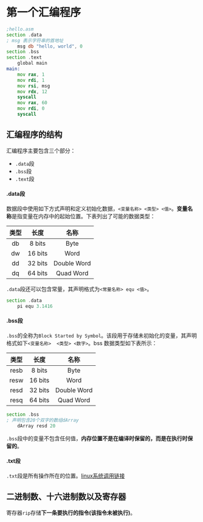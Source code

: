 # 第一个汇编程序

```asm
;hello.asm
section .data
; msg 表示字符串的首地址
    msg db "hello, world", 0
section .bss
section .text
    global main
main:
    mov rax, 1
    mov rdi, 1
    mov rsi, msg
    mov rdx, 12
    syscall
    mov rax, 60
    mov rdi, 0
    syscall
```

## 汇编程序的结构

汇编程序主要包含三个部分：
* `.data`段
* `.bss`段
* `.text`段

#### .data段

数据段中使用如下方式声明和定义初始化数据，`<变量名称> <类型> <值>`。**变量名称**是指变量在内存中的起始位置。下表列出了可能的数据类型：

| 类型 | 长度 | 名称
| :---: | :---: | :---:
| db | 8 bits | Byte
| dw | 16 bits | Word
| dd | 32 bits | Double Word
| dq | 64 bits | Quad Word

`.data`段还可以包含常量，其声明格式为`<常量名称> equ <值>`。

```asm
section .data
    pi equ 3.1416
```

#### .bss段

`.bss`的全称为`Block Started by Symbol`。该段用于存储未初始化的变量，其声明格式如下`<变量名称>  <类型> <数字>`。bss 数据类型如下表所示：

| 类型 | 长度 | 名称
| :---: | :---: | :---:
| resb | 8 bits | Byte
| resw | 16 bits | Word
| resd | 32 bits | Double Word
| resq | 64 bits | Quad Word

```asm
section .bss
; 声明包含20个双字的数组dArray
    dArray resd 20
```

`.bss`段中的变量不包含任何值，**内存位置不是在编译时保留的，而是在执行时保留的**。

#### .txt段

`.txt`段是所有操作所在的位置。[linux系统调用链接](https://blog.rchapman.org/posts/Linux_System_Call_Table_for_x86_64/)

## 二进制数、十六进制数以及寄存器

寄存器`rip`存储**下一条要执行的指令(该指令未被执行)**。